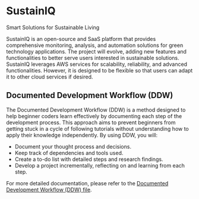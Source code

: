 # SustainIQ
Smart Solutions for Sustainable Living

SustainIQ is an open-source and SaaS platform that provides comprehensive monitoring, analysis, and automation solutions for green technology applications. The project will evolve, adding new features and functionalities to better serve users interested in sustainable solutions. SustainIQ leverages AWS services for scalability, reliability, and advanced functionalities. However, it is designed to be flexible so that users can adapt it to other cloud services if desired.

## Documented Development Workflow (DDW)

The Documented Development Workflow (DDW) is a method designed to help beginner coders learn effectively by documenting each step of the development process. This approach aims to prevent beginners from getting stuck in a cycle of following tutorials without understanding how to apply their knowledge independently. By using DDW, you will:

- Document your thought process and decisions.
- Keep track of dependencies and tools used.
- Create a to-do list with detailed steps and research findings.
- Develop a project incrementally, reflecting on and learning from each step.

For more detailed documentation, please refer to the [Documented Development Workflow (DDW) file](DDW.md).
